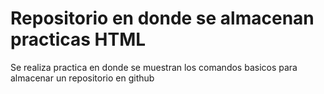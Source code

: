 # Repositorio en donde se almacenan practicas HTML



Se realiza practica en donde se muestran los comandos basicos para almacenar un repositorio en github